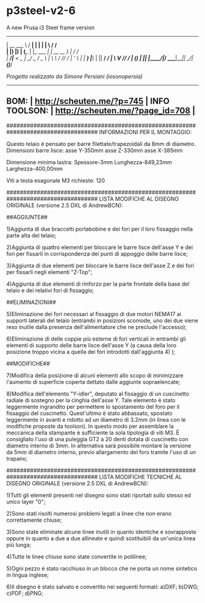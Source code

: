 # p3steel-v2-6
A new Prusa i3 Steel frame version



  _____ ____   _____ _            _        ___     __  
 |  __ \___ \ / ____| |          | |      |__ \   / /  
 | |__) |__) | (___ | |_ ___  ___| | __   __ ) | / /_  
 |  ___/|__ < \___ \| __/ _ \/ _ \ | \ \ / // / | '_ \ 
 | |    ___) |____) | ||  __/  __/ |  \ V // /_ | (_) |
 |_|   |____/|_____/ \__\___|\___|_|   \_/|____(_)___/ 
                                                       
 *Progetto realizzato da Simone Persiani (iosonopersia)*
________________________________
BOM:                            |
http://scheuten.me/?p=745       |
INFO TOOLSON:                   |
http://scheuten.me/?page_id=708 |
--------------------------------

###################################################################################
INFORMAZIONI PER IL MONTAGGIO:

Questo telaio è pensato per barre filettate/trapezoidali da 8mm di diametro.
Dimensioni barre lisce:
	asse Y-350mm
	asse Z-330mm
	asse X-385mm

Dimensione minima lastra:
Spessore-3mm
Lunghezza-849,23mm
Larghezza-400,00mm

Viti a testa esagonale M3 richieste: 120


###################################################################################
LISTA MODIFICHE AL DISEGNO ORIGINALE (versione 2.5 DXL di AndrewBCN):

##AGGIUNTE##

1)Aggiunta di due braccetti portabobine e dei fori per il loro fissaggio
 nella parte alta del telaio;

2)Aggiunta di quattro elementi per bloccare le barre lisce dell'asse Y
 e dei fori per fissarli in corrispondenza dei punti di appoggio delle barre lisce;

3)Aggiunta di due elementi per bloccare le barre lisce dell'asse Z
 e dei fori per fissarli negli elementi "Z-Top";

4)Aggiunta di due elementi di rinforzo per la parte frontale della base
 del telaio e dei relativi fori di fissaggio;


##ELIMINAZIONI##

5)Eliminazione dei fori necessari al fissaggio di due motori NEMA17 ai
 supporti laterali del telaio (entrambi in posizioni scomode, uno dei due
 viene reso inutile dalla presenza dell'alimentatore che ne preclude l'accesso);

6)Eliminazione di delle coppie più esterne di fori verticali in entrambi gli elementi
 di supporto delle barre lisce dell'asse Y (a causa della loro posizione troppo
 vicina a quella dei fori introdotti dall'aggiunta 4) );

##MODIFICHE##

7)Modifica della posizione di alcuni elementi allo scopo di minimizzare l'aumento
 di superficie coperta dettato dalle aggiunte sopraelencate;

8)Modifica dell'elemento "Y-idler", deputato al fissaggio di un cuscinetto radiale
 di sostegno per la cinghia dell'asse Y. Tale elemento è stato leggermente ingrandito
 per permettere lo spostamento del foro per il fissaggio del cuscinetto. Quest'ultimo
 è stato abbassato, spostato leggermente in avanti e ridotto ad un diametro di 3.2mm
 (in linea con le modifiche proposte da toolson). In questo modo per assemblare la
 meccanica della stampante è sufficiente la sola tipologia di viti M3. È consigliato
 l'uso di una puleggia GT2 a 20 denti dotata di cuscinetto con diametro interno di
 3mm. In alternativa sarà possibile montare la versione da 5mm di diametro interno,
 previo allargamento del foro tramite l'uso di un trapano;


###################################################################################
LISTA MODIFICHE TECNICHE AL DISEGNO ORIGINALE (versione 2.5 DXL di AndrewBCN):

1)Tutti gli elementi presenti nel disegno sono stati riportati sullo stesso ed
 unico layer "0";

2)Sono stati risolti numerosi problemi legati a linee che non erano correttamente
 chiuse;

3)Sono state eliminate alcune linee inutili in quanto identiche e sovrapposte
 oppure in quanto a due a due allineate e quindi sostituibili da un'unica
 linea più lunga;

4)Tutte le linee chiuse sono state convertite in polilinee;

5)Ogni pezzo è stato racchiuso in un blocco che ne porta un nome sintetico in
 lingua inglese;

6)Il disegno è stato salvato e convertito nei seguenti formati:
    a)DXF;
    b)DWG;
    c)PDF;
    d)PNG;
